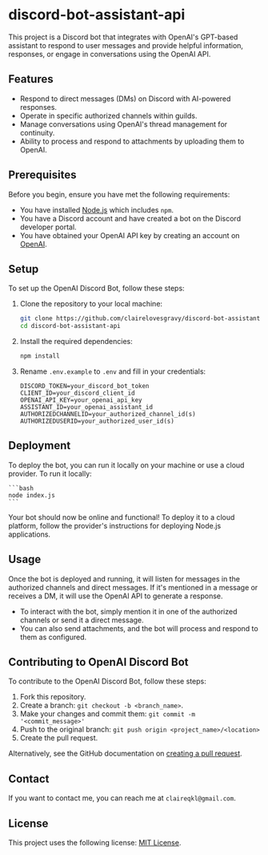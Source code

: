 # discord-bot-assistant-api

This project is a Discord bot that integrates with OpenAI's GPT-based assistant to respond to user messages and provide helpful information, responses, or engage in conversations using the OpenAI API.

## Features

- Respond to direct messages (DMs) on Discord with AI-powered responses.
- Operate in specific authorized channels within guilds.
- Manage conversations using OpenAI's thread management for continuity.
- Ability to process and respond to attachments by uploading them to OpenAI.

## Prerequisites

Before you begin, ensure you have met the following requirements:
- You have installed [Node.js](https://nodejs.org/en/download/) which includes `npm`.
- You have a Discord account and have created a bot on the Discord developer portal.
- You have obtained your OpenAI API key by creating an account on [OpenAI](https://openai.com/).

## Setup

To set up the OpenAI Discord Bot, follow these steps:

1. Clone the repository to your local machine:

    ```bash
    git clone https://github.com/clairelovesgravy/discord-bot-assistant-api
    cd discord-bot-assistant-api
    ```

2. Install the required dependencies:

    ```bash
    npm install
    ```

3. Rename `.env.example` to `.env` and fill in your credentials:

    ```plaintext
    DISCORD_TOKEN=your_discord_bot_token
    CLIENT_ID=your_discord_client_id
    OPENAI_API_KEY=your_openai_api_key
    ASSISTANT_ID=your_openai_assistant_id
    AUTHORIZEDCHANNELID=your_authorized_channel_id(s)
    AUTHORIZEDUSERID=your_authorized_user_id(s)
    ```

## Deployment

To deploy the bot, you can run it locally on your machine or use a cloud provider. To run it locally:

    ```bash
    node index.js
    ```

Your bot should now be online and functional! To deploy it to a cloud platform, follow the provider's instructions for deploying Node.js applications.

## Usage

Once the bot is deployed and running, it will listen for messages in the authorized channels and direct messages. If it's mentioned in a message or receives a DM, it will use the OpenAI API to generate a response.

- To interact with the bot, simply mention it in one of the authorized channels or send it a direct message.
- You can also send attachments, and the bot will process and respond to them as configured.

## Contributing to OpenAI Discord Bot

To contribute to the OpenAI Discord Bot, follow these steps:

1. Fork this repository.
2. Create a branch: `git checkout -b <branch_name>`.
3. Make your changes and commit them: `git commit -m '<commit_message>'`
4. Push to the original branch: `git push origin <project_name>/<location>`
5. Create the pull request.

Alternatively, see the GitHub documentation on [creating a pull request](https://help.github.com/articles/creating-a-pull-request/).

## Contact

If you want to contact me, you can reach me at `claireqkl@gmail.com`.

## License

This project uses the following license: [MIT License](<link_to_license>).
